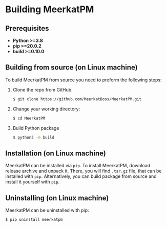 # Building MeerkatPM

## Prerequisites
- **Python >=3.8**
- **pip >=20.0.2**
- **build >=0.10.0**

## Building from source (on Linux machine)
To build MeerkatPM from source you need to preform the following steps:

1. Clone the repo from GitHub:
    ```bash
    $ git clone https://github.com/MeerkatBoss/MeerkatPM.git
    ```
2. Change your working directory:
    ```bash
    $ cd MeerkatPM
    ```
3. Build Python package
    ```bash
    $ python3 -m build
    ```

## Installation (on Linux machine)
MeerkatPM can be installed via `pip`. To install MeerkatPM, download release archive and unpack it. There, you will
find `.tar.gz` file, that can be installed with `pip`. Alternatively, you can build package from source and install
it yourself with `pip`.

## Uninstalling (on Linux machine)
MeerkatPM can be uninstalled with pip:
```bash
$ pip uninstall meerkatpm
```
